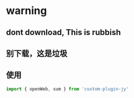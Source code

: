 # warning

## dont download, This is rubbish

## 别下载，这是垃圾

## 使用

```javascript
import { openWeb, sum } from 'custom-plugin-jy'
```

